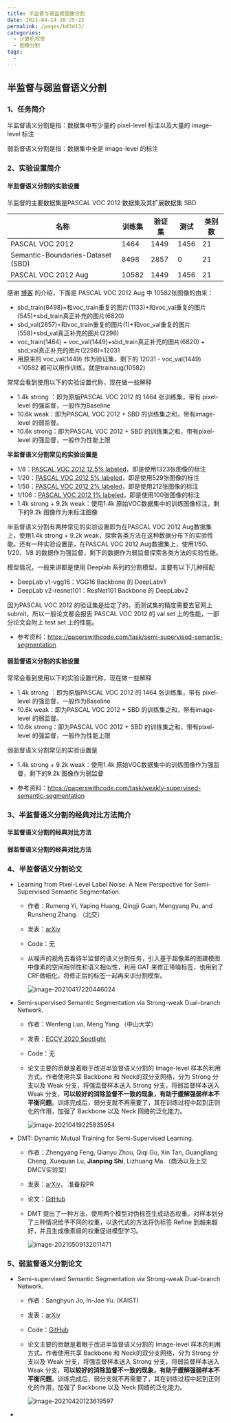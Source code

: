 ```yaml
---
title: 半监督与弱监督图像分割
date: 2021-04-14 20:25:23
permalink: /pages/bd3d13/
categories:
  - 计算机视觉
  - 图像分割
tags:
  - 
---
```

## 半监督与弱监督语义分割

### 1、任务简介

半监督语义分割是指：数据集中有少量的 pixel-level 标注以及大量的 image-level 标注

弱监督语义分割是指：数据集中全是 image-level 的标注



### 2、实验设置简介

#### **半监督语义分割的实验设置**

半监督的主要数据集是PASCAL VOC 2012 数据集及其扩展数据集 SBD

| 名称                              | 训练集 | 验证集 | 测试 | 类别数 |
| --------------------------------- | ------ | ------ | ---- | ------ |
| PASCAL VOC 2012                   | 1464   | 1449   | 1456 | 21     |
| Semantic-Boundaries-Dataset (SBD) | 8498   | 2857   | 0    | 21     |
| PASCAL VOC 2012 Aug               | 10582  | 1449   | 1456 | 21     |

感谢 [博客](https://blog.csdn.net/lscelory/article/details/98180917) 的介绍，下面是 PASCAL VOC 2012 Aug 中 10582张图像的由来：

- sbd_train(8498)=和voc_train重复的图片(1133)+和voc_val重复的图片(545)+sbd_train真正补充的图片(6820)
- sbd_val(2857)=和voc_train重复的图片(1)+和voc_val重复的图片(558)+sbd_val真正补充的图片(2298)
- voc_train(1464) + voc_val(1449)+sbd_train真正补充的图片(6820) + sbd_val真正补充的图片(2298)=12031
- 用原来的 voc_val(1449) 作为验证集，剩下的 12031 - voc_val(1449) =10582 都可以用作训练，就是trainaug(10582)



常常会看到使用以下的实验设置代称，现在做一些解释

- 1.4k strong ：即为原版PASCAL VOC 2012 的 1464 张训练集，带有 pixel-level 的强监督，一般作为Baseline
- 10.6k weak：即为PASCAL VOC 2012 + SBD 的训练集之和，带有image-level 的弱监督。
- 10.6k strong：即为PASCAL VOC 2012 + SBD 的训练集之和，带有pixel-level 的强监督，一般作为性能上限



**半监督语义分割常见的实验设置是**

- 1/8：[PASCAL VOC 2012 12.5% labeled](https://paperswithcode.com/sota/semi-supervised-semantic-segmentation-on-4)，即是使用1323张图像的标注
- 1/20：[PASCAL VOC 2012 5% labeled](https://paperswithcode.com/sota/semi-supervised-semantic-segmentation-on-5)，即是使用529张图像的标注
- 1/50：[PASCAL VOC 2012 2% labeled](https://paperswithcode.com/sota/semi-supervised-semantic-segmentation-on-6)，即是使用212张图像的标注
- 1/106：[PASCAL VOC 2012 1% labeled](https://paperswithcode.com/sota/semi-supervised-semantic-segmentation-on-7)，即是使用100张图像的标注
- 1.4k strong + 9.2k weak：使用1.4k 原始VOC数据集中的训练图像标注，剩下的9.2k 图像作为未标注图像



半监督语义分割有两种常见的实验设置即为在PASCAL VOC 2012 Aug数据集上，使用1.4k strong + 9.2k weak，探索各类方法在这种数据分布下的实验性能。还有一种实验设置是，在PASCAL VOC 2012 Aug数据集上，使用1/50、1/20、1/8 的数据作为强监督，剩下的数据作为弱监督探索各类方法的实验性能。



模型情况，一般来讲都是使用 Deeplab 系列的分割模型，主要有以下几种搭配

- DeepLab v1-vgg16：VGG16 Backbone 的 DeepLabv1
- DeepLab v2-resnet101：ResNet101 Backbone 的 DeepLabv2



因为PASCAL VOC 2012 的验证集是给定了的，而测试集的精度需要去官网上 submit，所以一般论文都会报告 PASCAL VOC 2012 的 val set 上的性能，一部分论文会附上 test set 上的性能。

- 参考资料：https://paperswithcode.com/task/semi-supervised-semantic-segmentation

#### 弱监督语义分割的实验设置

常常会看到使用以下的实验设置代称，现在做一些解释

- 1.4k strong ：即为原版PASCAL VOC 2012 的 1464 张训练集，带有 pixel-level 的强监督，一般作为Baseline
- 10.6k weak：即为PASCAL VOC 2012 + SBD 的训练集之和，带有image-level 的弱监督。
- 10.6k strong：即为PASCAL VOC 2012 + SBD 的训练集之和，带有pixel-level 的强监督，一般作为性能上限



弱监督语义分割常见的实验设置是

- 1.4k strong + 9.2k weak：使用1.4k 原始VOC数据集中的训练图像作为强监督，剩下的9.2k 图像作为弱监督



- 参考资料：https://paperswithcode.com/task/weakly-supervised-semantic-segmentation

### 3、半监督语义分割的经典对比方法简介

#### 半监督语义分割的经典对比方法



#### 弱监督语义分割的经典对比方法





### 4、半监督语义分割论文

- Learning from Pixel-Level Label Noise: A New Perspective for Semi-Supervised Semantic Segmentation. 

  - 作者：Rumeng Yi, Yaping Huang, Qingji Guan, Mengyang Pu, and Runsheng Zhang. （北交）

  - 发表：[arXiv](https://arxiv.org/abs/2103.14242)

  - Code：无

  - 从噪声的视角去看待半监督的语义分割任务，引入基于超像素的图建模图中像素的空间相邻性和语义相似性，利用 GAT 来修正带噪标签，也用到了CRF做细化，将修正后的标签一起再来训分割模型。

    ![image-20210417220446024](https://muyun-blog-pic.oss-cn-shanghai.aliyuncs.com/picgo/image-20210417220446024.png)

- Semi-supervised Semantic Segmentation via Strong-weak Dual-branch Network.

  - 作者：Wenfeng Luo, Meng Yang.（中山大学）

  - 发表：[ECCV 2020 Spotlight](https://www.ecva.net/papers/eccv_2020/papers_ECCV/papers/123500766.pdf)

  - Code：无

  - 论文主要的贡献是着眼于改进半监督语义分割的 Image-level 样本的利用方式，作者使用共享 Backbone 和 Neck的双分支网络，分为 Strong 分支以及 Weak 分支，将强监督样本送入 Strong 分支，将弱监督样本送入 Weak 分支，**可以较好的消除监督不一致的现象，有助于缓解强弱样本不平衡问题**。训练完成后，弱分支就不再需要了，其在训练过程中起到正则化的作用，加强了 Backbone 以及 Neck 网络的泛化能力。	

    ![image-20210419225835954](https://muyun-blog-pic.oss-cn-shanghai.aliyuncs.com/picgo/image-20210419225835954.png)

- DMT: Dynamic Mutual Training for Semi-Supervised Learning.

  - 作者：Zhengyang Feng, Qianyu Zhou, Qiqi Gu, Xin Tan, Guangliang Cheng, Xuequan Lu, **Jianping Shi**, Lizhuang Ma.（商汤以及上交DMCV实验室）

  - 发表：[arXiv](https://arxiv.org/abs/2004.08514)， 准备投PR

  - 论文：[GitHub](https://github.com/voldemortX/DST-CBC)

  - DMT 提出了一种方法，使用两个模型对伪标签生成动态权重。对样本划分了三种情况给予不同的权重，以迭代式的方法将伪标签 Refine 到越来越好，并且生成像素级的权重促进模型学习。

    ![image-20210509132011471](https://muyun-blog-pic.oss-cn-shanghai.aliyuncs.com/picgo/image-20210509132011471.png)

### 5、弱监督语义分割论文

- Semi-supervised Semantic Segmentation via Strong-weak Dual-branch Network.

  - 作者：Sanghyun Jo, In-Jae Yu. (KAIST)

  - 发表：[arXiv](https://arxiv.org/abs/2101.11253)

  - Code：[GitHub](https://github.com/OFRIN/PuzzleCAM)

  - 论文主要的贡献是着眼于改进半监督语义分割的 Image-level 样本的利用方式，作者使用共享 Backbone 和 Neck的双分支网络，分为 Strong 分支以及 Weak 分支，将强监督样本送入 Strong 分支，将弱监督样本送入 Weak 分支，**可以较好的消除监督不一致的现象，有助于缓解强弱样本不平衡问题**。训练完成后，弱分支就不再需要了，其在训练过程中起到正则化的作用，加强了 Backbone 以及 Neck 网络的泛化能力。

    ![image-20210420123619597](https://muyun-blog-pic.oss-cn-shanghai.aliyuncs.com/picgo/image-20210420123619597.png)

- 